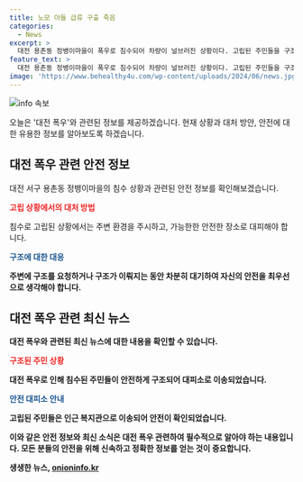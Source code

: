 ```yaml
---
title: 노모 아들 급류 구출 죽음
categories:
  - News
excerpt: >
  대전 용촌동 정뱅이마을이 폭우로 침수되어 차량이 널브러진 상황이다. 고립된 주민들을 구조한 김중훈씨의 이야기가 전해지며 눈길을 끈다. 그는 급류를 뚫고 어머니를 구하고, 상황을 버텨내며 어머니와 이웃을 구조했다. 30여명이 구조되어 대피했지만, 김중훈씨의 영웅적 행동은 큰 주목을 받을 것으로 보인다.
feature_text: >
  대전 용촌동 정뱅이마을이 폭우로 침수되어 차량이 널브러진 상황이다. 고립된 주민들을 구조한 김중훈씨의 이야기가 전해지며 눈길을 끈다. 그는 급류를 뚫고 어머니를 구하고, 상황을 버텨내며 어머니와 이웃을 구조했다. 30여명이 구조되어 대피했지만, 김중훈씨의 영웅적 행동은 큰 주목을 받을 것으로 보인다.
image: 'https://www.behealthy4u.com/wp-content/uploads/2024/06/news.jpg'
---
```


<p><img src="https://www.behealthy4u.com/wp-content/uploads/2024/06/news.jpg" alt="info 속보" /></p>

<p>오늘은 '대전 폭우'와 관련된 정보를 제공하겠습니다. 현재 상황과 대처 방안, 안전에 대한 유용한 정보를 알아보도록 하겠습니다. </p>

<h2 data-ke-size="size26">대전 폭우 관련 안전 정보</h2>

<p data-ke-size="size16">대전 서구 용촌동 정뱅이마을의 침수 상황과 관련된 안전 정보를 확인해보겠습니다.</p>

<p><b><span style="color: #ee2323;">고립 상황에서의 대처 방법</span></b></p>

<p data-ke-size="size16">침수로 고립된 상황에서는 주변 환경을 주시하고, 가능한한 안전한 장소로 대피해야 합니다.</p>

<p><b><span style="color: #1a5490;">구조에 대한 대응</span><b></p>

<p data-ke-size="size16">주변에 구조를 요청하거나 구조가 이뤄지는 동안 차분히 대기하여 자신의 안전을 최우선으로 생각해야 합니다.</p>

<h2 data-ke-size="size26">대전 폭우 관련 최신 뉴스</h2>

<p data-ke-size="size16">대전 폭우와 관련된 최신 뉴스에 대한 내용을 확인할 수 있습니다.</p>

<p><b><span style="color: #ee2323;">구조된 주민 상황</span></b></p>

<p data-ke-size="size16">대전 폭우로 인해 침수된 주민들이 안전하게 구조되어 대피소로 이송되었습니다.</p>

<p><b><span style="color: #1a5490;">안전 대피소 안내</span></b></p>

<p data-ke-size="size16">고립된 주민들은 인근 복지관으로 이송되어 안전이 확인되었습니다.</p>

<p>이와 같은 안전 정보와 최신 소식은 대전 폭우 관련하여 필수적으로 알아야 하는 내용입니다. 모든 분들의 안전을 위해 신속하고 정확한 정보를 얻는 것이 중요합니다.</p>
생생한 뉴스, <a href="https://onioninfo.kr" rel="dofollow">onioninfo.kr</a>



